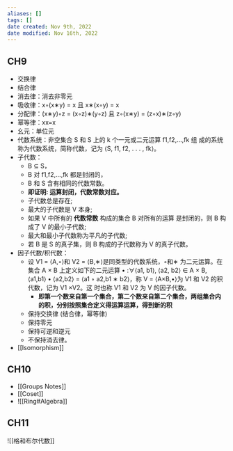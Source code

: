 ```yaml
---
aliases: []
tags: []
date created: Nov 9th, 2022
date modified: Nov 16th, 2022
---
```


## CH9
- 交换律
- 结合律
- 消去律：消去非零元
- 吸收律：x◦(x∗y) = x 且 x∗(x◦y) = x
- 分配律：(x∗y)◦z = (x◦z)∗(y◦z) 且 z◦(x∗y) = (z◦x)∗(z◦y)
- 幂等律：xx=x
- 幺元：单位元
- 代数系统：非空集合 S 和 S 上的 k 个一元或二元运算 f1,f2,...,fk 组 成的系统称为代数系统，简称代数，记为 ⟨S, f1, f2, . . . , fk⟩。
- 子代数：
	- B ⊆ S，
	- B 对 f1,f2,...,fk 都是封闭的，
	- B 和 S 含有相同的代数常数。
	- **即证明: 运算封闭，代数常数对应。**
	- 子代数总是存在;
	- 最大的子代数是 V 本身;
	- 如果 V 中所有的 **代数常数** 构成的集合 B 对所有的运算 是封闭的，则 B 构成了 V 的最小子代数;
	- 最大和最小子代数称为平凡的子代数;
	- 若 B 是 S 的真子集，则 B 构成的子代数称为 V 的真子代数。
- 因子代数/积代数：
	- 设 V1 = ⟨A,◦⟩和 V2 = ⟨B,∗⟩是同类型的代数系统，◦和∗ 为二元运算。在集合 A × B 上定义如下的二元运算 • :∀⟨a1, b1⟩, ⟨a2, b2⟩ ∈ A × B, ⟨a1,b1⟩ • ⟨a2,b2⟩ = ⟨a1 ◦ a2,b1 ∗ b2⟩，称 V = ⟨A×B,•⟩为 V1 和 V2 的积代数，记为 V1 ×V2。这 时也称 V1 和 V2 为 V 的因子代数。
		- **即第一个数来自第一个集合，第二个数来自第二个集合，两组集合内的积，分别按照集合定义得运算运算，得到新的积**
	- 保持交换律 (结合律，幂等律)
	- 保持零元
	- 保持可逆和逆元
	- 不保持消去律。
- [[Isomorphism]]

## CH10
- [[Groups Notes]]
- [[Coset]]
- ![[Ring#Algebra]]

## CH11
![[格和布尔代数]]